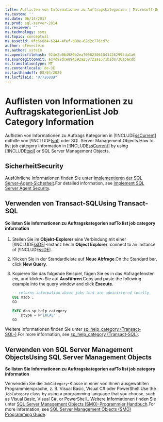 ```yaml
---
title: Auflisten von Informationen zu Auftragskategorien | Microsoft-Dokumentation
ms.custom: ''
ms.date: 06/14/2017
ms.prod: sql-server-2014
ms.reviewer: ''
ms.technology: ssms
ms.topic: conceptual
ms.assetid: 0fc668d4-6244-4fef-b90e-62d2c776cd7c
author: stevestein
ms.author: sstein
ms.openlocfilehash: 924e2b064980b2ea7068230610414262995da1a6
ms.sourcegitcommit: ad4d92dce894592a259721a1571b1d8736abacdb
ms.translationtype: MT
ms.contentlocale: de-DE
ms.lasthandoff: 08/04/2020
ms.locfileid: "87720809"
---
```

# <a name="list-job-category-information"></a><span data-ttu-id="02775-102">Auflisten von Informationen zu Auftragskategorien</span><span class="sxs-lookup"><span data-stu-id="02775-102">List Job Category Information</span></span>
  <span data-ttu-id="02775-103">Auflisten von Informationen zu Auftrags Kategorien in [!INCLUDE[ssCurrent](../../includes/sscurrent-md.md)] mithilfe von [!INCLUDE[tsql](../../includes/tsql-md.md)] oder SQL Server Management Objects.</span><span class="sxs-lookup"><span data-stu-id="02775-103">How to list job category information in [!INCLUDE[ssCurrent](../../includes/sscurrent-md.md)] by using [!INCLUDE[tsql](../../includes/tsql-md.md)] or SQL Server Management Objects.</span></span>  

  
##  <a name="security"></a><a name="Security"></a> <span data-ttu-id="02775-104">Sicherheit</span><span class="sxs-lookup"><span data-stu-id="02775-104">Security</span></span>  
 <span data-ttu-id="02775-105">Ausführliche Informationen finden Sie unter [Implementieren der SQL Server-Agent-Sicherheit](implement-sql-server-agent-security.md).</span><span class="sxs-lookup"><span data-stu-id="02775-105">For detailed information, see [Implement SQL Server Agent Security](implement-sql-server-agent-security.md).</span></span>  

  
##  <a name="using-transact-sql"></a><a name="TSQL"></a> <span data-ttu-id="02775-106">Verwenden von Transact-SQL</span><span class="sxs-lookup"><span data-stu-id="02775-106">Using Transact-SQL</span></span>  
  
#### <a name="to-list-job-category-information"></a><span data-ttu-id="02775-107">So listen Sie Informationen zu Auftragskategorien auf</span><span class="sxs-lookup"><span data-stu-id="02775-107">To list job category information</span></span>  
  
1.  <span data-ttu-id="02775-108">Stellen Sie im **Objekt-Explorer** eine Verbindung mit einer [!INCLUDE[ssDE](../../includes/ssde-md.md)]-Instanz her.</span><span class="sxs-lookup"><span data-stu-id="02775-108">In **Object Explorer**, connect to an instance of [!INCLUDE[ssDE](../../includes/ssde-md.md)].</span></span>  
  
2.  <span data-ttu-id="02775-109">Klicken Sie in der Standardleiste auf **Neue Abfrage**.</span><span class="sxs-lookup"><span data-stu-id="02775-109">On the Standard bar, click **New Query**.</span></span>  
  
3.  <span data-ttu-id="02775-110">Kopieren Sie das folgende Beispiel, fügen Sie es in das Abfragefenster ein, und klicken Sie auf **Ausführen**.</span><span class="sxs-lookup"><span data-stu-id="02775-110">Copy and paste the following example into the query window and click **Execute**.</span></span>  
  
    ```sql
    -- returns information about jobs that are administered locally  
    USE msdb ;  
    GO  
  
    EXEC dbo.sp_help_category  
        @type = N'LOCAL' ;  
    GO  
    ```  
  
 <span data-ttu-id="02775-111">Weitere Informationen finden Sie unter [sp_help_category &#40;Transact-SQL-&#41;](/sql/relational-databases/system-stored-procedures/sp-help-category-transact-sql).</span><span class="sxs-lookup"><span data-stu-id="02775-111">For more information, see [sp_help_category &#40;Transact-SQL&#41;](/sql/relational-databases/system-stored-procedures/sp-help-category-transact-sql).</span></span>  
  
  
##  <a name="using-sql-server-management-objects"></a><a name="SMO"></a><span data-ttu-id="02775-112">Verwenden von SQL Server Management Objects</span><span class="sxs-lookup"><span data-stu-id="02775-112">Using SQL Server Management Objects</span></span>  
 <span data-ttu-id="02775-113">**So listen Sie Informationen zu Auftragskategorien auf**</span><span class="sxs-lookup"><span data-stu-id="02775-113">**To list job category information**</span></span>  
  
 <span data-ttu-id="02775-114">Verwenden Sie die `JobCategory`-Klasse in einer von Ihnen ausgewählten Programmiersprache, z. B. Visual Basic, Visual C# oder PowerShell.</span><span class="sxs-lookup"><span data-stu-id="02775-114">Use the `JobCategory` class by using a programming language that you choose, such as Visual Basic, Visual C#, or PowerShell..</span></span> <span data-ttu-id="02775-115">Weitere Informationen finden Sie unter [SQL Server Management Objects &#40;SMO&#41;-Programmier Handbuch](../../relational-databases/server-management-objects-smo/sql-server-management-objects-smo-programming-guide.md).</span><span class="sxs-lookup"><span data-stu-id="02775-115">For more information, see [SQL Server Management Objects &#40;SMO&#41; Programming Guide](../../relational-databases/server-management-objects-smo/sql-server-management-objects-smo-programming-guide.md).</span></span>  
